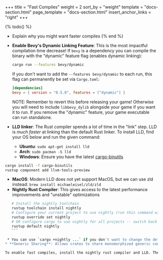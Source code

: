 +++
title = "Fast Compiles"
weight = 2
sort_by = "weight"
template = "docs-section.html"
page_template = "docs-section.html"
insert_anchor_links = "right"
+++

{% todo() %}

* Explain why you might want faster compiles
{% end %}

* **Enable Bevy's Dynamic Linking Feature**: This is the most impactful compilation time decrease! If `bevy` is a dependency you can compile the binary with the "dynamic" feature flag (enables dynamic linking):

    ```sh
    cargo run --features bevy/dynamic
    ```

    If you don't want to add the `--features bevy/dynamic` to each run, this flag can permanently be set via `Cargo.toml`:

    ```toml
    [dependencies]
    bevy = { version = "0.5.0", features = ["dynamic"] }
    ```

    NOTE: Remember to revert this before releasing your game! Otherwise you will need to include `libbevy_dylib` alongside your game if you want it to run. If you remove the "dynamic" feature, your game executable can run standalone.

* **LLD linker**: The Rust compiler spends a lot of time in the "link" step. LLD is _much faster_ at linking than the default Rust linker. To install LLD, find your OS below and run the given command:
  * **Ubuntu**: `sudo apt-get install lld`
  * **Arch**: `sudo pacman -S lld`
  * **Windows**: Ensure you have the latest [cargo-binutils](https://github.com/rust-embedded/cargo-binutils)

 ```sh
 cargo install -f cargo-binutils
 rustup component add llvm-tools-preview
 ```

* **MacOS**: Modern LLD does not yet support MacOS, but we can use zld instead: `brew install michaeleisel/zld/zld`
* **Nightly Rust Compiler**: This gives access to the latest performance improvements and "unstable" optimizations

 ```sh
    # Install the nightly toolchain
    rustup toolchain install nightly
    # Configure your current project to use nightly (run this command within the project)
    rustup override set nightly
    # OR configure cargo to use nightly for all projects -- switch back with `rustup default stable`
    rustup default nightly
    ```

  * You can use `cargo +nightly ...` if you don't want to change the default to nightly.
* **Generic Sharing**: Allows crates to share monomorphized generic code instead of duplicating it. In some cases this allows us to "precompile" generic code so it doesn't affect iterative compiles. This is only available on nightly Rust.

To enable fast compiles, install the nightly rust compiler and LLD. Then copy [this file](https://github.com/bevyengine/bevy/blob/main/.cargo/config_fast_builds) to `YOUR_WORKSPACE/.cargo/config.toml`. For the project in this guide, that would be `my_bevy_game/.cargo/config.toml`.

